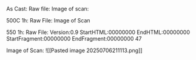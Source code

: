 As Cast:
Raw file:
Image of scan:

500C 1h:
Raw File:
Image of Scan

550 1h:
Raw File: Version:0.9 StartHTML:00000000 EndHTML:00000000 StartFragment:00000000 EndFragment:00000000 47
<!-- PUBLISH STOP -->
Image of Scan:
![[Pasted image 20250706211113.png]]
